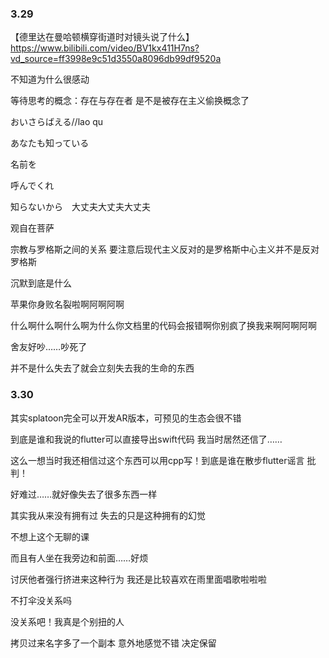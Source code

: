 ### 3.29

【德里达在曼哈顿横穿街道时对镜头说了什么】https://www.bilibili.com/video/BV1kx411H7ns?vd_source=ff3998e9c51d3550a8096db99df9520a

不知道为什么很感动



等待思考的概念：存在与存在者 是不是被存在主义偷换概念了



おいさらばえる//lao qu

あなたも知っている

名前を

呼んでくれ

知らないから　大丈夫大丈夫大丈夫



观自在菩萨

宗教与罗格斯之间的关系 要注意后现代主义反对的是罗格斯中心主义并不是反对罗格斯

沉默到底是什么



苹果你身败名裂啦啊阿啊阿啊

什么啊什么啊什么啊为什么你文档里的代码会报错啊你别疯了换我来啊阿啊阿啊



舍友好吵……吵死了

并不是什么失去了就会立刻失去我的生命的东西



### 3.30

其实splatoon完全可以开发AR版本，可预见的生态会很不错

到底是谁和我说的flutter可以直接导出swift代码 我当时居然还信了……

这么一想当时我还相信过这个东西可以用cpp写！到底是谁在散步flutter谣言 批判！



好难过……就好像失去了很多东西一样

其实我从来没有拥有过 失去的只是这种拥有的幻觉



不想上这个无聊的课

而且有人坐在我旁边和前面……好烦

讨厌他者强行挤进来这种行为 我还是比较喜欢在雨里面唱歌啦啦啦

不打伞没关系吗

没关系吧！我真是个别扭的人

拷贝过来名字多了一个副本 意外地感觉不错 决定保留